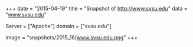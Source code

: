 
+++
date = "2015-04-19"
title = "Snapshot of http://www.svsu.edu"
data = "www.svsu.edu"

Server = ["Apache"]
domain = ["svsu.edu"]

  image = "snapshots/2015_16/www.svsu.edu.png"
+++
#
